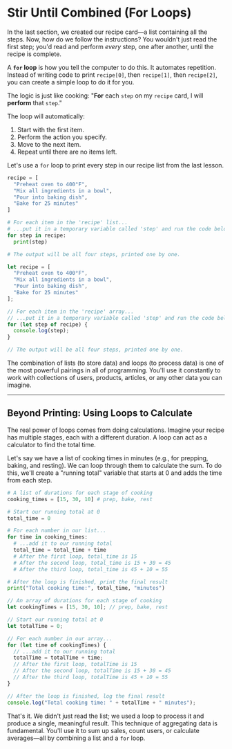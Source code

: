 # Stir Until Combined (For Loops)

In the last section, we created our recipe card—a list containing all the steps. Now, how do we follow the instructions? You wouldn't just read the first step; you'd read and perform *every* step, one after another, until the recipe is complete.

A **`for` loop** is how you tell the computer to do this. It automates repetition. Instead of writing code to print `recipe[0]`, then `recipe[1]`, then `recipe[2]`, you can create a simple loop to do it for you.

The logic is just like cooking: "**For** each `step` on my `recipe` card, I will **perform** that `step`."

The loop will automatically:

1. Start with the first item.
2. Perform the action you specify.
3. Move to the next item.
4. Repeat until there are no items left.

Let's use a `for` loop to print every step in our recipe list from the last lesson.

<!-- langtabs-start -->

```py
recipe = [
  "Preheat oven to 400°F",
  "Mix all ingredients in a bowl",
  "Pour into baking dish",
  "Bake for 25 minutes"
]

# For each item in the 'recipe' list...
# ...put it in a temporary variable called 'step' and run the code below.
for step in recipe:
  print(step)

# The output will be all four steps, printed one by one.
```

```js
let recipe = [
  "Preheat oven to 400°F",
  "Mix all ingredients in a bowl",
  "Pour into baking dish",
  "Bake for 25 minutes"
];

// For each item in the 'recipe' array...
// ...put it in a temporary variable called 'step' and run the code below.
for (let step of recipe) {
  console.log(step);
}

// The output will be all four steps, printed one by one.
```

<!-- langtabs-end -->

The combination of lists (to store data) and loops (to process data) is one of the most powerful pairings in all of programming. You'll use it constantly to work with collections of users, products, articles, or any other data you can imagine.

---

## Beyond Printing: Using Loops to Calculate

The real power of loops comes from doing calculations. Imagine your recipe has multiple stages, each with a different duration. A loop can act as a calculator to find the total time.

Let's say we have a list of cooking times in minutes (e.g., for prepping, baking, and resting). We can loop through them to calculate the sum. To do this, we'll create a "running total" variable that starts at 0 and adds the time from each step.

<!-- langtabs-start -->

```py
# A list of durations for each stage of cooking
cooking_times = [15, 30, 10] # prep, bake, rest

# Start our running total at 0
total_time = 0

# For each number in our list...
for time in cooking_times:
  # ...add it to our running total
  total_time = total_time + time
  # After the first loop, total_time is 15
  # After the second loop, total_time is 15 + 30 = 45
  # After the third loop, total_time is 45 + 10 = 55

# After the loop is finished, print the final result
print("Total cooking time:", total_time, "minutes")
```

```js
// An array of durations for each stage of cooking
let cookingTimes = [15, 30, 10]; // prep, bake, rest

// Start our running total at 0
let totalTime = 0;

// For each number in our array...
for (let time of cookingTimes) {
  // ...add it to our running total
  totalTime = totalTime + time;
  // After the first loop, totalTime is 15
  // After the second loop, totalTime is 15 + 30 = 45
  // After the third loop, totalTime is 45 + 10 = 55
}

// After the loop is finished, log the final result
console.log("Total cooking time: " + totalTime + " minutes");
```

<!-- langtabs-end -->

That's it. We didn't just read the list; we used a loop to process it and produce a single, meaningful result. This technique of aggregating data is fundamental. You'll use it to sum up sales, count users, or calculate averages—all by combining a list and a `for` loop.
